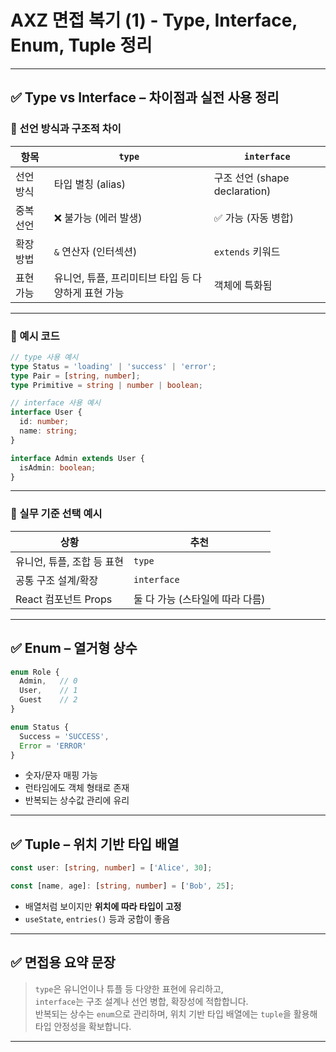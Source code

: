 # AXZ 면접 복기 (1) - Type, Interface, Enum, Tuple 정리

---

## ✅ Type vs Interface – 차이점과 실전 사용 정리

### 🔹 선언 방식과 구조적 차이

| 항목        | `type`                                       | `interface`                              |
|-------------|-----------------------------------------------|-------------------------------------------|
| 선언 방식   | 타입 별칭 (alias)                              | 구조 선언 (shape declaration)             |
| 중복 선언   | ❌ 불가능 (에러 발생)                           | ✅ 가능 (자동 병합)                        |
| 확장 방법   | `&` 연산자 (인터섹션)                          | `extends` 키워드                          |
| 표현 가능   | 유니언, 튜플, 프리미티브 타입 등 다양하게 표현 가능 | 객체에 특화됨                             |

---

### 🔹 예시 코드

```ts
// type 사용 예시
type Status = 'loading' | 'success' | 'error';
type Pair = [string, number];
type Primitive = string | number | boolean;

// interface 사용 예시
interface User {
  id: number;
  name: string;
}

interface Admin extends User {
  isAdmin: boolean;
}
```

---

### 🔹 실무 기준 선택 예시

| 상황                      | 추천 |
|---------------------------|------|
| 유니언, 튜플, 조합 등 표현 | `type` |
| 공통 구조 설계/확장      | `interface` |
| React 컴포넌트 Props     | 둘 다 가능 (스타일에 따라 다름) |

---

## ✅ Enum – 열거형 상수

```ts
enum Role {
  Admin,   // 0
  User,    // 1
  Guest    // 2
}

enum Status {
  Success = 'SUCCESS',
  Error = 'ERROR'
}
```

- 숫자/문자 매핑 가능
- 런타임에도 객체 형태로 존재
- 반복되는 상수값 관리에 유리

---

## ✅ Tuple – 위치 기반 타입 배열

```ts
const user: [string, number] = ['Alice', 30];

const [name, age]: [string, number] = ['Bob', 25];
```

- 배열처럼 보이지만 **위치에 따라 타입이 고정**
- `useState`, `entries()` 등과 궁합이 좋음

---

## ✅ 면접용 요약 문장

> `type`은 유니언이나 튜플 등 다양한 표현에 유리하고,  
> `interface`는 구조 설계나 선언 병합, 확장성에 적합합니다.  
> 반복되는 상수는 `enum`으로 관리하며, 위치 기반 타입 배열에는 `tuple`을 활용해 타입 안정성을 확보합니다.

---

